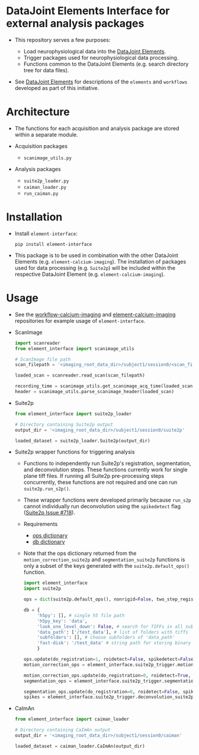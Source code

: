 # DataJoint Elements Interface for external analysis packages

+ This repository serves a few purposes:
     + Load neurophysiological data into the
 [DataJoint Elements](https://github.com/datajoint/datajoint-elements).
     + Trigger packages used for neurophysiological data processing.
     + Functions common to the DataJoint Elements (e.g. search directory tree for data files).

+ See [DataJoint Elements](https://github.com/datajoint/datajoint-elements) for descriptions
 of the `elements` and `workflows` developed as part of this initiative.

# Architecture

+ The functions for each acquisition and analysis package are stored within a separate module.

+ Acquisition packages
     + `scanimage_utils.py`

+ Analysis packages
     + `suite2p_loader.py`
     + `caiman_loader.py`
     + `run_caiman.py`

# Installation

+ Install `element-interface`:
     ```
     pip install element-interface
     ```

+ This package is to be used in combination with the other DataJoint Elements (e.g. `element-calcium-imaging`).  The installation of packages used for data processing (e.g. `Suite2p`) will be included within the respective DataJoint Element (e.g. `element-calcium-imaging`).

# Usage

+ See the [workflow-calcium-imaging](https://github.com/datajoint/workflow-calcium-imaging) 
and [element-calcium-imaging](https://github.com/datajoint/element-calcium-imaging) 
repositories for example usage of `element-interface`.

+ ScanImage
     ```python
     import scanreader
     from element_interface import scanimage_utils

     # ScanImage file path
     scan_filepath = '<imaging_root_data_dir>/subject1/session0/<scan_filename>.tif'

     loaded_scan = scanreader.read_scan(scan_filepath)

     recording_time = scanimage_utils.get_scanimage_acq_time(loaded_scan)
     header = scanimage_utils.parse_scanimage_header(loaded_scan)
     ```

+ Suite2p
     ```python
     from element_interface import suite2p_loader

     # Directory containing Suite2p output
     output_dir = '<imaging_root_data_dir>/subject1/session0/suite2p'

     loaded_dataset = suite2p_loader.Suite2p(output_dir)
     ```

+ Suite2p wrapper functions for triggering analysis

  + Functions to independently run Suite2p's registration, segmentation, and deconvolution steps. These functions currently work for single plane tiff files.  If running all Suite2p pre-processing steps concurrently, these functions are not required and one can run `suite2p.run_s2p()`.

  + These wrapper functions were developed primarily because `run_s2p` cannot individually run deconvolution using the `spikedetect` flag ([Suite2p Issue #718](https://github.com/MouseLand/suite2p/issues/718)).

  + Requirements
    + [ops dictionary](https://suite2p.readthedocs.io/en/latest/settings.html)
    + [db dictionary](https://github.com/MouseLand/suite2p/blob/4b6c3a95b53e5581dbab1feb26d67878db866068/jupyter/run_pipeline_tiffs_or_batch.ipynb)

  + Note that the ops dictionary returned from the `motion_correction_suite2p` and `segmentation_suite2p` functions is only a subset of the keys generated with the `suite2p.default_ops()` function.

     ```python
     import element_interface
     import suite2p

     ops = dict(suite2p.default_ops(), nonrigid=False, two_step_registration=False)

     db = {
          'h5py': [], # single h5 file path
          'h5py_key': 'data',
          'look_one_level_down': False, # search for TIFFs in all subfolders 
          'data_path': ['/test_data'], # list of folders with tiffs                                    
          'subfolders': [], # choose subfolders of 'data_path'
          'fast-disk': '/test_data' # string path for storing binary file 
          }

     ops.update(do_registration=1, roidetect=False, spikedetect=False)
     motion_correction_ops = element_interface.suite2p_trigger.motion_correction_suite2p(ops, db)

     motion_correction_ops.update(do_registration=0, roidetect=True, spikedetect=False)
     segmentation_ops = element_interface.suite2p_trigger.segmentation_suite2p(motion_correction_ops, db)

     segmentation_ops.update(do_registration=0, roidetect=False, spikedetect=True)
     spikes = element_interface.suite2p_trigger.deconvolution_suite2p(segmentation_ops, db)
     ```


+ CaImAn
     ```python
     from element_interface import caiman_loader

     # Directory containing CaImAn output
     output_dir = '<imaging_root_data_dir>/subject1/session0/caiman'

     loaded_dataset = caiman_loader.CaImAn(output_dir)
     ```